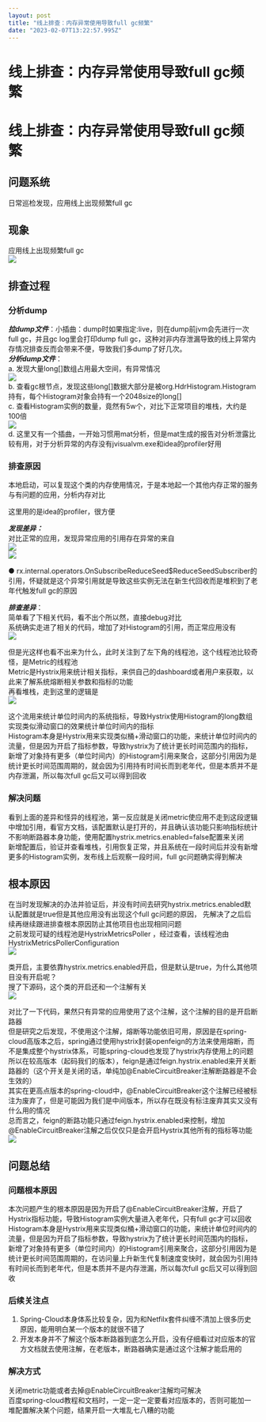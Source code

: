 ```yaml
---
layout: post
title: "线上排查：内存异常使用导致full gc频繁"
date: "2023-02-07T13:22:57.995Z"
---
```

线上排查：内存异常使用导致full gc频繁
======================

线上排查：内存异常使用导致full gc频繁
======================

问题系统
----

日常巡检发现，应用线上出现频繁full gc

现象
--

应用线上出现频繁full gc  
![](https://img2023.cnblogs.com/blog/1695479/202302/1695479-20230207143048603-1804692307.jpg)

排查过程
----

### 分析dump

_**拉dump文件**_：小插曲：dump时如果指定:live，则在dump前jvm会先进行一次full gc，并且gc log里会打印dump full gc，这种对非内存泄漏导致的线上异常内存情况排查反而会带来不便，导致我们多dump了好几次。  
_**分析dump文件**_：  
a. 发现大量long\[\]数组占用最大空间，有异常情况  
![](https://img2023.cnblogs.com/blog/1695479/202302/1695479-20230207142828118-1397788015.png)  
b. 查看gc根节点，发现这些long\[\]数据大部分是被org.HdrHistogram.Histogram持有，每个Histogram对象会持有一个2048size的long\[\]  
c. 查看Histogram实例的数量，竟然有5w个，对比下正常项目的堆栈，大约是100倍  
![](https://img2023.cnblogs.com/blog/1695479/202302/1695479-20230207142839140-1643511206.png)  
d. 这里又有一个插曲，一开始习惯用mat分析，但是mat生成的报告对分析泄露比较有用，对于分析异常的内存没有jvisualvm.exe和idea的profiler好用

### 排查原因

本地启动，可以复现这个类的内存使用情况，于是本地起一个其他内存正常的服务与有问题的应用，分析内存对比

这里用的是idea的profiler，很方便

_**发现差异：**_  
对比正常的应用，发现异常应用的引用存在异常的来自  
![](https://img2023.cnblogs.com/blog/1695479/202302/1695479-20230207142850787-1584642161.png)  
![](https://img2023.cnblogs.com/blog/1695479/202302/1695479-20230207142855101-1251834739.png)

● rx.internal.operators.OnSubscribeReduceSeed$ReduceSeedSubscriber的引用，怀疑就是这个异常引用就是导致这些实例无法在新生代回收而是堆积到了老年代触发full gc的原因

_**排查差异**_：  
简单看了下相关代码，看不出个所以然，直接debug对比  
系统确实走进了相关的代码，增加了对Histogram的引用，而正常应用没有  
![](https://img2023.cnblogs.com/blog/1695479/202302/1695479-20230207142902656-1197419638.png)

但是光这样也看不出来为什么，此时关注到了左下角的线程池，这个线程池比较奇怪，是Metric的线程池  
Metric是Hystrix用来统计相关指标，来供自己的dashboard或者用户来获取，以此来了解系统熔断相关参数和指标的功能  
再看堆栈，走到这里的逻辑是  
![](https://img2023.cnblogs.com/blog/1695479/202302/1695479-20230207142919783-1707658823.png)

这个流用来统计单位时间内的系统指标，导致Hystrix使用Histogram的long数组实现类似滑动窗口的效果统计单位时间内的指标  
Histogram本身是Hystrix用来实现类似桶+滑动窗口的功能，来统计单位时间内的流量，但是因为开启了指标参数，导致hystrix为了统计更长时间范围内的指标，新增了对象持有更多（单位时间内）的Histogram引用来聚合，这部分引用因为是统计更长时间范围周期的，就会因为引用持有时间长而到老年代，但是本质并不是内存泄漏，所以每次full gc后又可以得到回收

### 解决问题

看到上面的差异和怪异的线程池，第一反应就是关闭metric使应用不走到这段逻辑中增加引用，看官方文档，该配置默认是打开的，并且确认该功能只影响指标统计不影响断路器本身功能，使用配置hystrix.metrics.enabled=false配置来关闭  
新增配置后，验证并查看堆栈，引用恢复正常，并且系统在一段时间后并没有新增更多的Histogram实例，发布线上后观察一段时间，full gc问题确实得到解决

根本原因
----

在当时发现解决的办法并验证后，并没有时间去研究hystrix.metrics.enabled默认配置就是true但是其他应用没有出现这个full gc问题的原因， 先解决了之后后续再继续跟进排查根本原因防止其他项目也出现相同问题  
之前发现可疑的线程池是HystrixMetricsPoller ，经过查看，该线程池由HystrixMetricsPollerConfiguration  
![](https://img2023.cnblogs.com/blog/1695479/202302/1695479-20230207142929229-1387236885.png)

类开启，主要依靠hystrix.metrics.enabled开启，但是默认是true，为什么其他项目没有开启呢？  
搜了下源码，这个类的开启还和一个注解有关  
![](https://img2023.cnblogs.com/blog/1695479/202302/1695479-20230207142936102-1844692671.png)

对比了一下代码，果然只有异常的应用使用了这个注解，这个注解的目的是开启断路器  
但是研究之后发现，不使用这个注解，熔断等功能依旧可用，原因是在spring-cloud高版本之后，spring通过使用hystrix封装openfeign的方法来使用熔断，而不是集成整个hystrix体系，可能spring-cloud也发现了hystrix内存使用上的问题  
所以在较高版本（起码我们的版本），feign是通过feign.hystrix.enabled来开关断路器的（这个开关是关闭的话，单纯加@EnableCircuitBreaker注解断路器是不会生效的）  
其实在更高点版本的spring-cloud中，@EnableCircuitBreaker这个注解已经被标注为废弃了，但是可能因为我们是中间版本，所以存在既没有标注废弃其实又没有什么用的情况  
总而言之，feign的断路功能只通过feign.hystrix.enabled来控制，增加@EnableCircuitBreaker注解之后仅仅只是会开启Hystrix其他所有的指标等功能  
![](https://img2023.cnblogs.com/blog/1695479/202302/1695479-20230207142945212-399670937.png)

问题总结
----

### 问题根本原因

本次问题产生的根本原因是因为开启了@EnableCircuitBreaker注解，开启了Hystrix指标功能，导致Histogram实例大量进入老年代，只有full gc才可以回收  
Histogram本身是Hystrix用来实现类似桶+滑动窗口的功能，来统计单位时间内的流量，但是因为开启了指标参数，导致hystrix为了统计更长时间范围内的指标，新增了对象持有更多（单位时间内）的Histogram引用来聚合，这部分引用因为是统计更长时间范围周期的，在访问量上升新生代复制速度变快时，就会因为引用持有时间长而到老年代，但是本质并不是内存泄漏，所以每次full gc后又可以得到回收

### 后续关注点

1.  Spring-Cloud本身体系比较复杂，因为和Netfilx套件纠缠不清加上很多历史原因，能用明白某一个版本的就很不错了
2.  开发本身并不了解这个版本断路器到底怎么开启，没有仔细看过对应版本的官方文档就去使用注解，在老版本，断路器确实是通过这个注解才能启用的

### 解决方式

关闭metric功能或者去掉@EnableCircuitBreaker注解均可解决  
百度spring-cloud教程和文档时，一定一定一定要看对应版本的，否则可能加一堆配置解决某个问题，结果开启一大堆乱七八糟的功能
